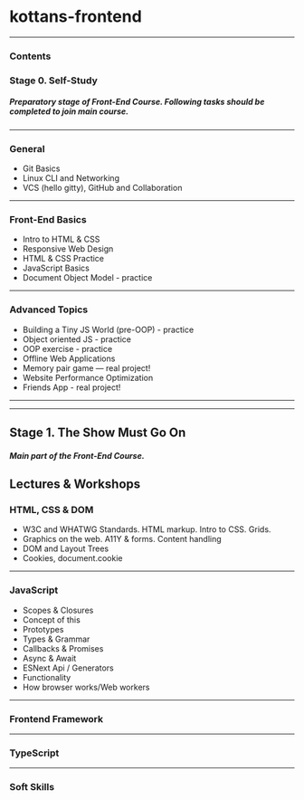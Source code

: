 # kottans-frontend
***   

### Contents

### Stage 0. Self-Study  
#####  <em> Preparatory stage of Front-End Course. Following tasks should be completed to join main course.</em>  
***
### General 
 

+ Git Basics  
+ Linux CLI and Networking  
+ VCS (hello gitty), GitHub and Collaboration  

***
  
### Front-End Basics   
   
+ Intro to HTML & CSS    
+ Responsive Web Design  
+ HTML & CSS Practice  
+ JavaScript Basics  
+ Document Object Model - practice 
*** 
### Advanced Topics  
  
+ Building a Tiny JS World (pre-OOP) - practice  
+ Object oriented JS - practice  
+ OOP exercise - practice  
+ Offline Web Applications  
+ Memory pair game — real project!  
+ Website Performance Optimization  
+ Friends App - real project!  
***    
***
## Stage 1. The Show Must Go On    
  
#####  <em> Main part of the Front-End Course. </em>

## Lectures & Workshops  
    
### HTML, CSS & DOM  

+ W3C and WHATWG Standards. HTML markup. Intro to CSS. Grids.  
+ Graphics on the web. А11Y & forms. Content handling  
+ DOM and Layout Trees  
+ Cookies, document.cookie  
***
### JavaScript  
+ Scopes & Closures  
+ Concept of this  
+ Prototypes  
+ Types & Grammar  
+ Callbacks & Promises  
+ Async & Await  
+ ESNext Api / Generators  
+ Functionality  
+ How browser works/Web workers  
***  
### Frontend Framework  
***  
### TypeScript    
***
### Soft Skills  
